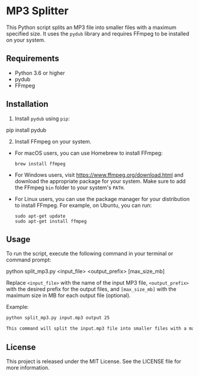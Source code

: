 # MP3 Splitter

This Python script splits an MP3 file into smaller files with a maximum specified size. It uses the `pydub` library and requires FFmpeg to be installed on your system.

## Requirements

- Python 3.6 or higher
- pydub
- FFmpeg

## Installation

1. Install `pydub` using `pip`:

pip install pydub


2. Install FFmpeg on your system.

- For macOS users, you can use Homebrew to install FFmpeg:

  ```
  brew install ffmpeg
  ```

- For Windows users, visit https://www.ffmpeg.org/download.html and download the appropriate package for your system. Make sure to add the FFmpeg `bin` folder to your system's `PATH`.

- For Linux users, you can use the package manager for your distribution to install FFmpeg. For example, on Ubuntu, you can run:

  ```
  sudo apt-get update
  sudo apt-get install ffmpeg
  ```

## Usage

To run the script, execute the following command in your terminal or command prompt:


python split_mp3.py <input_file> <output_prefix> [max_size_mb]


Replace `<input_file>` with the name of the input MP3 file, `<output_prefix>` with the desired prefix for the output files, and `[max_size_mb]` with the maximum size in MB for each output file (optional).

Example:

```bash
python split_mp3.py input.mp3 output 25

This command will split the input.mp3 file into smaller files with a maximum size of 25 MB, and the output files will have the prefix output.
```

## License
This project is released under the MIT License. See the LICENSE file for more information.